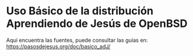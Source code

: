 
Uso Básico de la distribución Aprendiendo de Jesús de OpenBSD
=============================================================

Aquí encuentra las fuentes, puede consultar las guías en:
	https://pasosdejesus.org/doc/basico_adJ/
